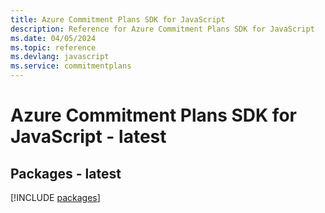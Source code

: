 ```yaml
---
title: Azure Commitment Plans SDK for JavaScript
description: Reference for Azure Commitment Plans SDK for JavaScript
ms.date: 04/05/2024
ms.topic: reference
ms.devlang: javascript
ms.service: commitmentplans
---
```

# Azure Commitment Plans SDK for JavaScript - latest
## Packages - latest
[!INCLUDE [packages](commitment-plans-index.md)]